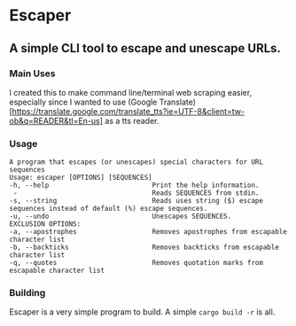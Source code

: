 # Escaper
## A simple CLI tool to escape and unescape URLs.
### Main Uses
I created this to make command line/terminal web scraping easier, especially since I wanted to use (Google Translate)[https://translate.google.com/translate_tts?ie=UTF-8&client=tw-ob&q=READER&tl=En-us] as a tts reader.
### Usage
```
A program that escapes (or unescapes) special characters for URL sequences
Usage: escaper [OPTIONS] [SEQUENCES]
-h, --help                          Print the help information.
 -                                  Reads SEQUENCES from stdin.
-s, --string                        Reads uses string ($) escape sequences instead of default (%) escape sequences.
-u, --undo                          Unescapes SEQUENCES.
EXCLUSION OPTIONS:
-a, --apostrophes                   Removes apostrophes from escapable character list
-b, --backticks                     Removes backticks from escapable character list
-q, --quotes                        Removes quotation marks from escapable character list
```
### Building
Escaper is a very simple program to build. A simple `cargo build -r` is all.
